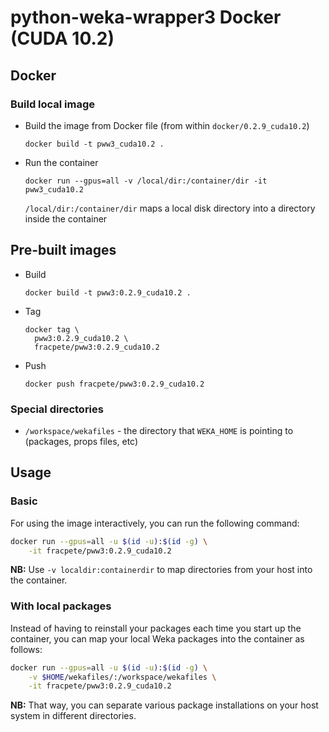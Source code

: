 # python-weka-wrapper3 Docker (CUDA 10.2)

## Docker

### Build local image

* Build the image from Docker file (from within `docker/0.2.9_cuda10.2`)

  ```commandline
  docker build -t pww3_cuda10.2 .
  ```
  
* Run the container

  ```commandline
  docker run --gpus=all -v /local/dir:/container/dir -it pww3_cuda10.2
  ```
  `/local/dir:/container/dir` maps a local disk directory into a directory inside the container

## Pre-built images

* Build

  ```commandline
  docker build -t pww3:0.2.9_cuda10.2 .
  ```
  
* Tag

  ```commandline
  docker tag \
    pww3:0.2.9_cuda10.2 \
    fracpete/pww3:0.2.9_cuda10.2
  ```
  
* Push

  ```commandline
  docker push fracpete/pww3:0.2.9_cuda10.2
  ```

### Special directories

* `/workspace/wekafiles` - the directory that `WEKA_HOME` is pointing to (packages, props files, etc) 


## Usage

### Basic

For using the image interactively, you can run the following command: 

```bash
docker run --gpus=all -u $(id -u):$(id -g) \
    -it fracpete/pww3:0.2.9_cuda10.2
```

**NB:** Use `-v localdir:containerdir` to map directories from your host into the container.

### With local packages

Instead of having to reinstall your packages each time you start up the container, 
you can map your local Weka packages into the container as follows: 

```bash
docker run --gpus=all -u $(id -u):$(id -g) \
    -v $HOME/wekafiles/:/workspace/wekafiles \
    -it fracpete/pww3:0.2.9_cuda10.2
```

**NB:** That way, you can separate various package installations on your host system
in different directories.
